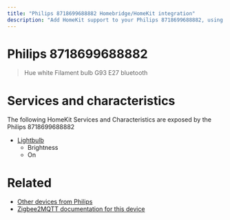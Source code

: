 ```yaml
---
title: "Philips 8718699688882 Homebridge/HomeKit integration"
description: "Add HomeKit support to your Philips 8718699688882, using Homebridge, Zigbee2MQTT and homebridge-z2m."
---
```

<!---
This file has been GENERATED using src/docgen/docgen.ts
DO NOT EDIT THIS FILE MANUALLY!
-->
# Philips 8718699688882
> Hue white Filament bulb G93 E27 bluetooth


# Services and characteristics
The following HomeKit Services and Characteristics are exposed by
the Philips 8718699688882

* [Lightbulb](../../light.md)
  * Brightness
  * On


# Related
* [Other devices from Philips](../index.md#philips)
* [Zigbee2MQTT documentation for this device](https://www.zigbee2mqtt.io/devices/8718699688882.html)
